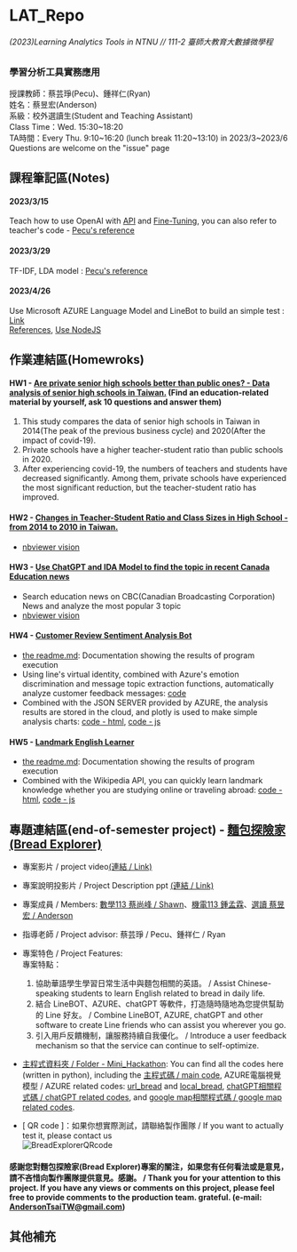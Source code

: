 # LAT_Repo  
###### (2023)Learning Analytics Tools in NTNU // 111-2 臺師大教育大數據微學程 
### 學習分析工具實務應用  
授課教師：蔡芸琤(Pecu)、鍾祥仁(Ryan)   
姓名：蔡昱宏(Anderson)  
系級：校外選讀生(Student and Teaching Assistant)  
Class Time：Wed. 15:30\~18:20  
TA時間：Every Thu. 9:10\~16:20 (lunch break 11:20\~13:10) in 2023/3\~2023/6  
Questions are welcome on the "issue" page 

## 課程筆記區(Notes)
#### 2023/3/15
Teach how to use OpenAI with [API](https://platform.openai.com/docs/guides/chat/introduction) and [Fine-Tuning](https://platform.openai.com/docs/guides/fine-tuning), you can also refer to teacher's code - [Pecu's reference](https://github.com/pecu/peculab/tree/main/ChatGPT)
#### 2023/3/29
TF-IDF, LDA model : [Pecu's reference](https://github.com/pecu/LAT/blob/main/HW3/TextMining.ipynb)
#### 2023/4/26
Use Microsoft AZURE Language Model and LineBot to build an simple test : [Link](https://github.com/AndersonTsaiTW/LAT_Repo/tree/main/Notes/AZURE%20Language%20model)  
[References](https://mobiledev.tw/language-service-hotel-review-bot/), [Use NodeJS](https://nodejs.org/zh-tw)


## 作業連結區(Homewroks)
#### HW1 - [Are private senior high schools better than public ones? - Data analysis of senior high schools in Taiwan.](https://github.com/AndersonTsaiTW/LAT_Repo/blob/main/HW1/HW1_HighSchool_Analysis.ipynb)  (Find an education-related material by yourself, ask 10 questions and answer them)
1. This study compares the data of senior high schools in Taiwan in 2014(The peak of the previous business cycle) and 2020(After the impact of covid-19).
2. Private schools have a higher teacher-student ratio than public schools in 2020.
3. After experiencing covid-19, the numbers of teachers and students have decreased significantly. Among them, private schools have experienced the most significant reduction, but the teacher-student ratio has improved.

#### HW2 - [Changes in Teacher-Student Ratio and Class Sizes in High School - from 2014 to 2010 in Taiwan.](https://github.com/AndersonTsaiTW/LAT_Repo/blob/main/HW2/HW2_HighSchool_Graph.ipynb)
* [nbviewer vision](https://nbviewer.org/github/AndersonTsaiTW/LAT_Repo/blob/main/HW2/HW2_HighSchool_Graph.ipynb)

#### HW3 - [Use ChatGPT and IDA Model to find the topic in recent Canada Education news](https://github.com/AndersonTsaiTW/LAT_Repo/blob/main/HW3/HW3_IDA_ChatGPT.ipynb)
* Search education news on CBC(Canadian Broadcasting Corporation) News and analyze the most popular 3 topic
* [nbviewer vision](https://nbviewer.org/github/AndersonTsaiTW/LAT_Repo/blob/main/HW3/HW3_IDA_ChatGPT.ipynb)
  
#### HW4 - [Customer Review Sentiment Analysis Bot](https://github.com/AndersonTsaiTW/LAT_Repo/tree/main/Notes/AZURE%20Language%20model)
* [the readme.md](https://github.com/AndersonTsaiTW/LAT_Repo/blob/main/Notes/AZURE%20Language%20model/readme.md): Documentation showing the results of program execution 
* Using line's virtual identity, combined with Azure's emotion discrimination and message topic extraction functions, automatically analyze customer feedback messages: [code](https://github.com/AndersonTsaiTW/LAT_Repo/blob/main/Notes/AZURE%20Language%20model/index.js)
* Combined with the JSON SERVER provided by AZURE, the analysis results are stored in the cloud, and plotly is used to make simple analysis charts: [code - html](https://github.com/AndersonTsaiTW/LAT_Repo/blob/main/Notes/AZURE%20Language%20model/index.html), [code - js](https://github.com/AndersonTsaiTW/LAT_Repo/blob/main/Notes/AZURE%20Language%20model/main.js)

#### HW5 - [Landmark English Learner](https://github.com/AndersonTsaiTW/LAT_Repo/tree/main/HW5)
* [the readme.md](https://github.com/AndersonTsaiTW/LAT_Repo/blob/main/HW5/readme.md): Documentation showing the results of program execution
* Combined with the Wikipedia API, you can quickly learn landmark knowledge whether you are studying online or traveling abroad: [code - html](https://github.com/AndersonTsaiTW/LAT_Repo/blob/main/HW5/index.html), [code - js](https://github.com/AndersonTsaiTW/LAT_Repo/blob/main/HW5/main.js)

## 專題連結區(end-of-semester project) - [麵包探險家(Bread Explorer)](https://github.com/AndersonTsaiTW/LAT_Repo/tree/main/Mini_Hackathon)
* 專案影片 / project video[(連結 / Link)](https://www.youtube.com/watch?v=8w7uTnBEiGQ&ab_channel=AndersonTsai)
* 專案說明投影片 / Project Description ppt [(連結 / Link)](https://drive.google.com/drive/folders/1O0YNpWWHMssmgJTJc4bRilS4C7HKuTLE)
* 專案成員 / Members: [數學113 蔡尚峰 / Shawn](https://github.com/Shawn0604)、[機電113 鍾孟霖](https://github.com/mlchung1231)、[選讀 蔡昱宏 / Anderson](https://github.com/AndersonTsaiTW)
* 指導老師 / Project advisor: 蔡芸琤 / Pecu、鍾祥仁 / Ryan
* 專案特色 / Project Features:  
專案特點：
  1. 協助華語學生學習日常生活中與麵包相關的英語。 / Assist Chinese-speaking students to learn English related to bread in daily life.
  2. 結合 LineBOT、AZURE、chatGPT 等軟件，打造隨時隨地為您提供幫助的 Line 好友。 / Combine LineBOT, AZURE, chatGPT and other software to create Line friends who can assist you wherever you go.
  3. 引入用戶反饋機制，讓服務持續自我優化。 / Introduce a user feedback mechanism so that the service can continue to self-optimize.
* [主程式資料夾 / Folder - Mini_Hackathon](https://github.com/AndersonTsaiTW/LAT_Repo/tree/main/Mini_Hackathon): You can find all the codes here (written in python), including the [主程式碼 / main code](https://github.com/AndersonTsaiTW/LAT_Repo/blob/main/Mini_Hackathon/Bread_Explorer.py), AZURE電腦視覺模型 / AZURE related codes: [url_bread](https://github.com/AndersonTsaiTW/LAT_Repo/blob/main/Mini_Hackathon/url_bread.py) and [local_bread](https://github.com/AndersonTsaiTW/LAT_Repo/blob/main/Mini_Hackathon/local_bread.py), [chatGPT相關程式碼 / chatGPT related codes](https://github.com/AndersonTsaiTW/LAT_Repo/blob/main/Mini_Hackathon/chatgptENG_cal.py), and [google map相關程式碼 / google map related codes](https://github.com/AndersonTsaiTW/LAT_Repo/blob/main/Mini_Hackathon/nearby_bakeries.py). 

* [ QR code ]：如果你想實際測試，請聯絡製作團隊 / If you want to actually test it, please contact us  
![BreadExplorerQRcode](https://github.com/AndersonTsaiTW/LAT_Repo/assets/113076298/7355e154-e0fc-40c3-a6b6-1cc938665c14)

#### 感謝您對麵包探險家(Bread Explorer)專案的關注，如果您有任何看法或是意見，請不吝惜向製作團隊提供意見。感謝。 / Thank you for your attention to this project. If you have any views or comments on this project, please feel free to provide comments to the production team. grateful. (e-mail: AndersonTsaiTW@gmail.com)

## 其他補充
